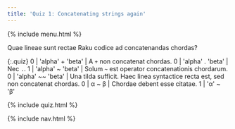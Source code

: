 ```yaml
---
title: 'Quiz 1: Concatenating strings again'
---
```


{% include menu.html %}

Quae lineae sunt rectae Raku codice ad concatenandas chordas?

{:.quiz}
0 | &apos;alpha&apos; + &apos;beta&apos; | A `+` non concatenat chordas.
0 | &apos;alpha&apos; . &apos;beta&apos; | Nec `.`.
1 | &apos;alpha&apos; ~ &apos;beta&apos; | Solum `~` est operator concatenationis chordarum.
0 | &apos;alpha&apos; ~~ &apos;beta&apos; | Una tilda sufficit. Haec linea syntactice recta est, sed non concatenat chordas.
0 | α ~ β | Chordae debent esse citatae.
1 | &apos;α&apos; ~ &apos;β&apos;

{% include quiz.html %}

{% include nav.html %}